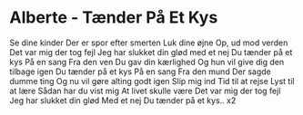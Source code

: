 # Alberte - Tænder På Et Kys


Se dine kinder
Der er spor efter smerten
Luk dine øjne
Op, ud mod verden
Det var mig der tog fejl
Jeg har slukket din glød
med et nej
Du tænder på et kys
På en sang
Fra den ven
Du gav din kærlighed
Og hun vil give dig den tilbage igen
Du tænder på et kys
På en sang
Fra den mund
Der sagde dumme ting
Og nu vil gøre alting godt igen
Slip mig ind
Tid til at rejse
Lyst til at lære
Sådan har du vist mig
At livet skulle være
Det var mig der tog fejl
Jeg har slukket din glød
Med et nej
Du tænder på et kys.. x2
